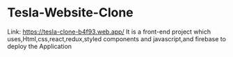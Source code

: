 # Tesla-Website-Clone
Link: https://tesla-clone-b4f93.web.app/
It is a front-end project which uses,Html,css,react,redux,styled components and javascript,and firebase to deploy the Application
